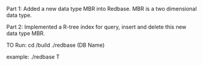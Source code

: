 Part 1: Added a new data type MBR into Redbase. MBR is a two dimensional data type.

Part 2: Implemented a R-tree index for query, insert and delete this new data type MBR.


TO Run:
cd /build
./redbase (DB Name)

example: ./redbase T

